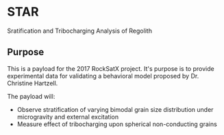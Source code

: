 # STAR
Sratification and Tribocharging Analysis of Regolith

## Purpose
This is a payload for the 2017 RockSatX project. It's purpose is to provide experimental data for validating a behavioral model proposed by Dr. Christine Hartzell.

The payload will:
* Observe stratification of varying bimodal grain size distribution under microgravity and external excitation
* Measure effect of tribocharging upon spherical non-conducting grains
